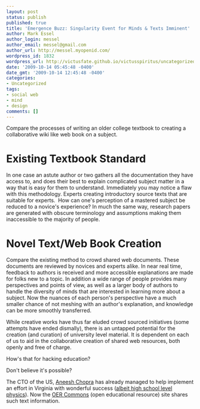 ```yaml
---
layout: post
status: publish
published: true
title: 'Emergence Buzz: Singularity Event for Minds & Texts Imminent'
author: Mark Essel
author_login: messel
author_email: messel@gmail.com
author_url: http://messel.myopenid.com/
wordpress_id: 1832
wordpress_url: http://victusfate.github.io/victusspiritus/uncategorized/2009/10/14/bonzai-buzz-singularity-event-for-minds-texts-imminent/
date: '2009-10-14 05:45:48 -0400'
date_gmt: '2009-10-14 12:45:48 -0400'
categories:
- Uncategorized
tags:
- social web
- mind
- design
comments: []
---
```

<p>Compare the processes of writing an older college textbook to creating a collaborative wiki like web book on a subject.</p>
<h1>Existing Textbook Standard</h1>
<p>In one case an astute author or two gathers all the documentation they have access to, and does their best to explain complicated subject matter in a way that is easy for them to understand. Immediately you may notice a flaw with this methodology. Experts creating introductory source texts that are suitable for experts.  How can one's perception of a mastered subject be reduced to a novice's experience? In much the same way, research papers are generated with obscure terminology and assumptions making them inaccessible to the majority of people.</p>
<h1>Novel Text/Web Book Creation</h1>
<p>Compare the existing method to crowd shared web documents. These documents are reviewed by novices and experts alike. In near real time, feedback to authors is received and more accessible explanations are made for folks new to a topic. In addition a wide range of people provides many perspectives and points of view, as well as a larger body of authors to handle the diversity of minds that are interested in learning more about a subject. Now the nuances of each person's perspective have a much smaller chance of not meshing with an author's explanation, and knowledge can be more smoothly transferred.</p>
<p>While creative works have thus far eluded crowd sourced initiatives (some attempts have ended dismally), there is an untapped potential for the creation (and curation) of university level material. It is dependent on each of us to aid in the collaborative creation of shared web resources, both openly and free of charge.</p>
<p>How's that for hacking education?</p>
<p>Don't believe it's possible?</p>
<p>The CTO of the US, <a href="http://en.wikipedia.org/wiki/Aneesh_Chopra">Aneesh Chopra</a> has already managed to help implement an effort in Virginia with wonderful success (<a href="http://virginia.ck12.org/flexr/">albeit high school level physics</a>). Now the <a href="http://www.oercommons.org/">OER Commons</a> (open educational resource) site shares such text information.</p>
